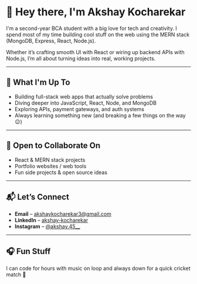# 👋 Hey there, I'm Akshay Kocharekar

I'm a second-year BCA student with a big love for tech and creativity. I spend most of my time building cool stuff on the web using the MERN stack (MongoDB, Express, React, Node.js).  

Whether it’s crafting smooth UI with React or wiring up backend APIs with Node.js, I’m all about turning ideas into real, working projects.

---

## 🚀 What I'm Up To

- Building full-stack web apps that actually solve problems
- Diving deeper into JavaScript, React, Node, and MongoDB
- Exploring APIs, payment gateways, and auth systems
- Always learning something new (and breaking a few things on the way 😉)

---

## 🤝 Open to Collaborate On

- React & MERN stack projects  
- Portfolio websites / web tools  
- Fun side projects & open source ideas  

---

## 📬 Let’s Connect

- **Email** – akshaykocharekar3@gmail.com  
- **LinkedIn** – [akshay-kocharekar](https://www.linkedin.com/in/akshay-kocharekar-859829321)  
- **Instagram** – [@akshay.45__](https://instagram.com/akshay.45__)

---

## 🎧 Fun Stuff

I can code for hours with music on loop and always down for a quick cricket match 🏏

